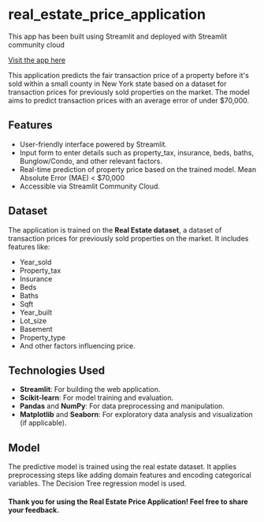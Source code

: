 # real_estate_price_application
This app has been built using Streamlit and deployed with Streamlit community cloud

[Visit the app here](https://real-estate-price-predictor-app.streamlit.app/)

This application predicts the fair transaction price of a property before it's sold within a small county in New York state based on a dataset for transaction prices for previously sold properties on the market. The model aims to predict transaction prices with an average error of under $70,000.

## Features
- User-friendly interface powered by Streamlit.
- Input form to enter details such as property_tax, insurance, beds, baths, Bunglow/Condo, and other relevant factors.
- Real-time prediction of property price based on the trained model. Mean Absolute Error (MAE) < $70,000
- Accessible via Streamlit Community Cloud.

## Dataset
The application is trained on the **Real Estate dataset**, a dataset of transaction prices for previously sold properties on the market. It includes features like:
- Year_sold
- Property_tax
- Insurance
- Beds
- Baths
- Sqft
- Year_built
- Lot_size
- Basement
- Property_type
- And other factors influencing price.


## Technologies Used
- **Streamlit**: For building the web application.
- **Scikit-learn**: For model training and evaluation.
- **Pandas** and **NumPy**: For data preprocessing and manipulation.
- **Matplotlib** and **Seaborn**: For exploratory data analysis and visualization (if applicable).

## Model
The predictive model is trained using the real estate dataset. It applies preprocessing steps like adding domain features and encoding categorical variables. The Decision Tree regression model is used.


#### Thank you for using the Real Estate Price Application! Feel free to share your feedback.
